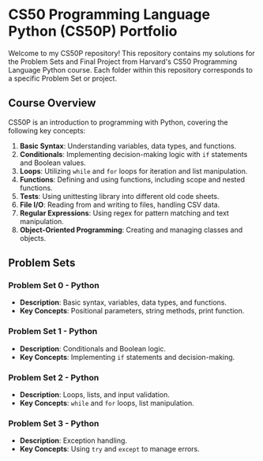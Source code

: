 # CS50 Programming Language Python (CS50P) Portfolio

Welcome to my CS50P repository! This repository contains my solutions for the Problem Sets and Final Project from Harvard's CS50 Programming Language Python course. Each folder within this repository corresponds to a specific Problem Set or project.

## Course Overview

CS50P is an introduction to programming with Python, covering the following key concepts:

1. **Basic Syntax**: Understanding variables, data types, and functions.
2. **Conditionals**: Implementing decision-making logic with `if` statements and Boolean values.
3. **Loops**: Utilizing `while` and `for` loops for iteration and list manipulation.
4. **Functions**: Defining and using functions, including scope and nested functions.
5. **Tests**: Using unittesting library into different old code sheets.
6. **File I/O**: Reading from and writing to files, handling CSV data.
7. **Regular Expressions**: Using regex for pattern matching and text manipulation.
8. **Object-Oriented Programming**: Creating and managing classes and objects.

## Problem Sets

### Problem Set 0 - Python
- **Description**: Basic syntax, variables, data types, and functions.
- **Key Concepts**: Positional parameters, string methods, print function.

### Problem Set 1 - Python
- **Description**: Conditionals and Boolean logic.
- **Key Concepts**: Implementing `if` statements and decision-making.

### Problem Set 2 - Python
- **Description**: Loops, lists, and input validation.
- **Key Concepts**: `while` and `for` loops, list manipulation.

### Problem Set 3 - Python
- **Description**: Exception handling.
- **Key Concepts**: Using `try` and `except` to manage errors.
